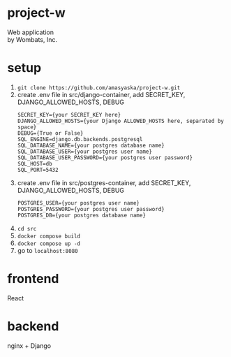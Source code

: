 # project-w
Web application \
by Wombats, Inc.
# setup
1. ```git clone https://github.com/amasyaska/project-w.git```
2. create .env file in src/django-container, add SECRET_KEY, DJANGO_ALLOWED_HOSTS, DEBUG
   ```
   SECRET_KEY={your SECRET_KEY here}
   DJANGO_ALLOWED_HOSTS={your Django ALLOWED_HOSTS here, separated by space}
   DEBUG={True or False}
   SQL_ENGINE=django.db.backends.postgresql
   SQL_DATABASE_NAME={your postgres database name}
   SQL_DATABASE_USER={your postgres user name}
   SQL_DATABASE_USER_PASSWORD={your postgres user password}
   SQL_HOST=db
   SQL_PORT=5432
   ```
3. create .env file in src/postgres-container, add SECRET_KEY, DJANGO_ALLOWED_HOSTS, DEBUG
   ```
   POSTGRES_USER={your postgres user name}
   POSTGRES_PASSWORD={your postgres user password}
   POSTGRES_DB={your postgres database name}
   ```
4. ```cd src```
5. ```docker compose build```
6. ```docker compose up -d```
7. go to ```localhost:8080```
# frontend
React
# backend
nginx + Django
